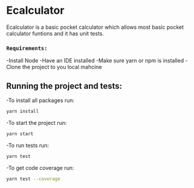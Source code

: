 # Ecalculator
Ecalculator is a basic pocket calculator which allows most basic pocket calculator funtions and it has unit tests.

### `Requirements:`

-Install Node
-Have an IDE installed
-Make sure yarn or npm is installed
-Clone the project to you local mahcine

## Running the project and tests:
-To install all packages run:
```sh
yarn install
```
-To start the project run:
```sh
yarn start
```
-To run tests run:
```sh
yarn test
```
-To get code coverage run:
```sh
yarn test --coverage
``` 

